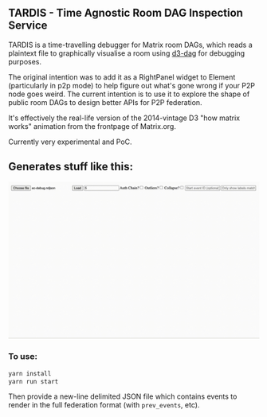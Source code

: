 ## TARDIS - Time Agnostic Room DAG Inspection Service

TARDIS is a time-travelling debugger for Matrix room DAGs, which reads a plaintext file
to graphically visualise a room using [d3-dag](https://github.com/erikbrinkman/d3-dag) for
debugging purposes.

The original intention was to add it as a RightPanel widget to Element (particularly in p2p mode)
to help figure out what's gone wrong if your P2P node goes weird. The current intention is
to use it to explore the shape of public room DAGs to design better APIs for P2P federation.

It's effectively the real-life version of the 2014-vintage D3 "how matrix
works" animation from the frontpage of Matrix.org.

Currently very experimental and PoC.

## Generates stuff like this:

![](img/anim.gif)

### To use:

```
yarn install
yarn run start
```

Then provide a new-line delimited JSON file which contains events to render in the full federation format (with `prev_events`, etc).
